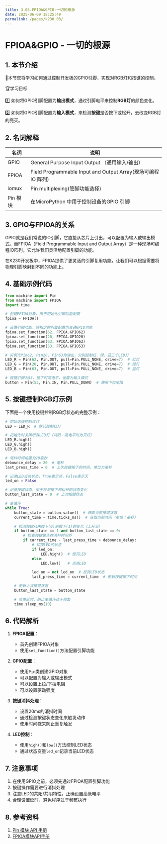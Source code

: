 ```yaml
---
title: 3.03.FPIOA&GPIO-一切的根源
date: 2025-06-09 18:25:49
permalink: /pages/k230_03/
---
```


# FPIOA&GPIO - 一切的根源

## 1. 本节介绍

📝本节您将学习如何通过控制开发板的GPIO引脚，实现对RGB灯和按键的控制。

🏆学习目标

1️⃣ 如何将GPIO引脚配置为**输出模式**，通过引脚电平来控制**RGB灯**的颜色变化。

2️⃣ 如何将GPIO引脚配置为**输入模式**，来检测**按键**是否按下或松开，去改变RGB灯的亮灭。

## 2. 名词解释

| 名词 | 说明 |
|------|------|
| GPIO | General Purpose Input Output （通用输入/输出） |
| FPIOA | Field Programmable Input and Output Array(现场可编程 IO 阵列) |
| iomux | Pin multiplexing(管脚功能选择) |
| Pin 模块 | 在MicroPython 中用于控制设备的GPIO 引脚 |

## 3. GPIO与FPIOA的关系

GPIO就是我们常说的IO引脚，它直接从芯片上引出，可以配置为输入或输出模式。而FPIOA（Field Programmable Input and Output Array）是一种现场可编程IO阵列，它允许我们灵活地配置引脚的功能。

在K230开发板中，FPIOA提供了更灵活的引脚复用功能，让我们可以根据需要将物理引脚映射到不同的功能上。

## 4. 基础示例代码

```python
from machine import Pin
from machine import FPIOA
import time

# 创建FPIOA对象，用于初始化引脚功能配置
fpioa = FPIOA()

# 设置引脚功能，将指定的引脚配置为普通GPIO功能
fpioa.set_function(62, FPIOA.GPIO62)
fpioa.set_function(20, FPIOA.GPIO20)
fpioa.set_function(63, FPIOA.GPIO63)
fpioa.set_function(53, FPIOA.GPIO53)

# 实例化Pin62, Pin20, Pin63为输出，分别控制红、绿、蓝三个LED灯
LED_R = Pin(62, Pin.OUT, pull=Pin.PULL_NONE, drive=7)  # 红灯
LED_G = Pin(20, Pin.OUT, pull=Pin.PULL_NONE, drive=7)  # 绿灯
LED_B = Pin(63, Pin.OUT, pull=Pin.PULL_NONE, drive=7)  # 蓝灯

# 按键引脚为53，按下时高电平，设置为输入模式
button = Pin(53, Pin.IN, Pin.PULL_DOWN)  # 使用下拉电阻
```

## 5. 按键控制RGB灯示例

下面是一个使用按键控制RGB灯状态的完整示例：

```python
# 初始选择控制红灯
LED = LED_R  # 默认控制红灯

# 初始化时关闭所有LED灯（共阳：高电平时为灭灯）
LED_R.high()
LED_G.high()
LED_B.high()

# 消抖时间设置为20毫秒
debounce_delay = 20  # 毫秒
last_press_time = 0  # 上次按键按下的时间，单位为毫秒

# 记录LED当前状态，True表示亮，False表示灭
led_on = False

# 记录按键状态，用于检测按下和松开的状态变化
button_last_state = 0  # 上次按键状态

# 主循环
while True:
    button_state = button.value()  # 获取当前按键状态
    current_time = time.ticks_ms()  # 获取当前时间（单位：毫秒）

    # 检测按键从未按下(0)到按下(1)的变化（上升沿）
    if button_state == 1 and button_last_state == 0:
        # 检查按键是否在消抖时间外
        if current_time - last_press_time > debounce_delay:
            # 切换LED的状态
            if led_on:
                LED.high()  # 熄灭LED
            else:
                LED.low()   # 点亮LED

            led_on = not led_on  # 反转LED状态
            last_press_time = current_time  # 更新按键按下时间

    # 更新上次按键状态
    button_last_state = button_state

    # 简单延时，防止主循环过于频繁
    time.sleep_ms(10)
```

## 6. 代码解析

1. **FPIOA配置**：
   - 首先创建FPIOA对象
   - 使用`set_function()`方法配置引脚功能

2. **GPIO配置**：
   - 使用`Pin`类创建GPIO对象
   - 可以配置为输入或输出模式
   - 可以设置上拉/下拉电阻
   - 可以设置驱动强度

3. **按键消抖处理**：
   - 设置20ms的消抖时间
   - 通过检测按键状态变化来触发动作
   - 使用时间戳来防止重复触发

4. **LED控制**：
   - 使用`high()`和`low()`方法控制LED状态
   - 通过状态变量`led_on`记录当前LED状态

## 7. 注意事项

1. 在使用GPIO之前，必须先通过FPIOA配置引脚功能
2. 按键操作需要进行消抖处理
3. 注意LED的共阳/共阴特性，正确设置高低电平
4. 合理设置延时，避免程序过于频繁执行

## 8. 参考资料

1. [Pin 模块 API 手册](https://docs.micropython.org/en/latest/library/machine.Pin.html#machine-pin)
2. [FPIOA模块API手册](https://developer.canaan-creative.com/k230_canmv/main/zh/api/machine/K230_CanMV_FPIOA模块API手册.html) 